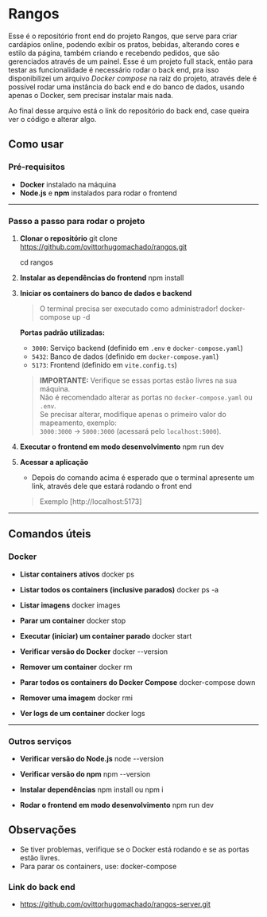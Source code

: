 # Rangos
Esse é o repositório front end do projeto Rangos, que serve para criar cardápios online, podendo exibir os pratos, bebidas, alterando cores e estilo da página, também criando e recebendo pedidos, que são gerenciados através de um painel. Esse é um projeto full stack, então para testar as funcionalidade é necessário rodar o back end, pra isso disponibilizei um arquivo *Docker compose* na raiz do projeto, através dele é possível rodar uma instância do back end e do banco de dados, usando apenas o Docker, sem precisar instalar mais nada.

Ao final desse arquivo está o link do repositório do back end, case queira ver o código e alterar algo.

## Como usar

### Pré-requisitos

- **Docker** instalado na máquina
- **Node.js** e **npm** instalados para rodar o frontend

---

### Passo a passo para rodar o projeto

1. **Clonar o repositório**
   git clone https://github.com/ovittorhugomachado/rangos.git

   cd rangos

2. **Instalar as dependências do frontend**
   npm install

3. **Iniciar os containers do banco de dados e backend**
   > O terminal precisa ser executado como administrador!
   docker-compose up -d

   **Portas padrão utilizadas:**
   - `3000`: Serviço backend (definido em `.env` e `docker-compose.yaml`)
   - `5432`: Banco de dados (definido em `docker-compose.yaml`)
   - `5173`: Frontend (definido em `vite.config.ts`)

   > **IMPORTANTE:** Verifique se essas portas estão livres na sua máquina.  
   > Não é recomendado alterar as portas no `docker-compose.yaml` ou `.env`.  
   > Se precisar alterar, modifique apenas o primeiro valor do mapeamento, exemplo:  
   > `3000:3000` → `5000:3000` (acessará pelo `localhost:5000`).

4. **Executar o frontend em modo desenvolvimento**
   npm run dev

5. **Acessar a aplicação**
   - Depois do comando acima é esperado que o terminal apresente um link, através dele que estará rodando o front end 
   > Exemplo [http://localhost:5173]

---

## Comandos úteis

### Docker

- **Listar containers ativos**
  docker ps

- **Listar todos os containers (inclusive parados)**
  docker ps -a

- **Listar imagens**
  docker images

- **Parar um container**
  docker stop <nome-ou-id-do-container>

- **Executar (iniciar) um container parado**
  docker start <nome-ou-id-do-container>

- **Verificar versão do Docker**
  docker --version

- **Remover um container**
  docker rm <nome-ou-id-do-container>

- **Parar todos os containers do Docker Compose**
  docker-compose down

- **Remover uma imagem**
  docker rmi <nome-ou-id-da-imagem>


- **Ver logs de um container**
  docker logs <nome-ou-id-do-container>

---

### Outros serviços

- **Verificar versão do Node.js**
  node --version

- **Verificar versão do npm**
  npm --version

- **Instalar dependências**
  npm install ou npm i

- **Rodar o frontend em modo desenvolvimento**
  npm run dev


## Observações

- Se tiver problemas, verifique se o Docker está rodando e se as portas estão livres.
- Para parar os containers, use:
  docker-compose

### Link do back end
- https://github.com/ovittorhugomachado/rangos-server.git
